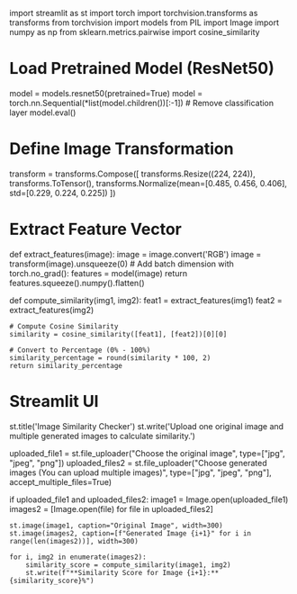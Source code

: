 import streamlit as st
import torch
import torchvision.transforms as transforms
from torchvision import models
from PIL import Image
import numpy as np
from sklearn.metrics.pairwise import cosine_similarity

# Load Pretrained Model (ResNet50)
model = models.resnet50(pretrained=True)
model = torch.nn.Sequential(*list(model.children())[:-1])  # Remove classification layer
model.eval()

# Define Image Transformation
transform = transforms.Compose([
    transforms.Resize((224, 224)),
    transforms.ToTensor(),
    transforms.Normalize(mean=[0.485, 0.456, 0.406], std=[0.229, 0.224, 0.225])
])

# Extract Feature Vector
def extract_features(image):
    image = image.convert('RGB')
    image = transform(image).unsqueeze(0)  # Add batch dimension
    with torch.no_grad():
        features = model(image)
    return features.squeeze().numpy().flatten()

def compute_similarity(img1, img2):
    feat1 = extract_features(img1)
    feat2 = extract_features(img2)
    
    # Compute Cosine Similarity
    similarity = cosine_similarity([feat1], [feat2])[0][0]
    
    # Convert to Percentage (0% - 100%)
    similarity_percentage = round(similarity * 100, 2)
    return similarity_percentage

# Streamlit UI
st.title('Image Similarity Checker')
st.write('Upload one original image and multiple generated images to calculate similarity.')

uploaded_file1 = st.file_uploader("Choose the original image", type=["jpg", "jpeg", "png"])
uploaded_files2 = st.file_uploader("Choose generated images (You can upload multiple images)", type=["jpg", "jpeg", "png"], accept_multiple_files=True)

if uploaded_file1 and uploaded_files2:
    image1 = Image.open(uploaded_file1)
    images2 = [Image.open(file) for file in uploaded_files2]

    st.image(image1, caption="Original Image", width=300)
    st.image(images2, caption=[f"Generated Image {i+1}" for i in range(len(images2))], width=300)

    for i, img2 in enumerate(images2):
        similarity_score = compute_similarity(image1, img2)
        st.write(f"**Similarity Score for Image {i+1}:** {similarity_score}%")
